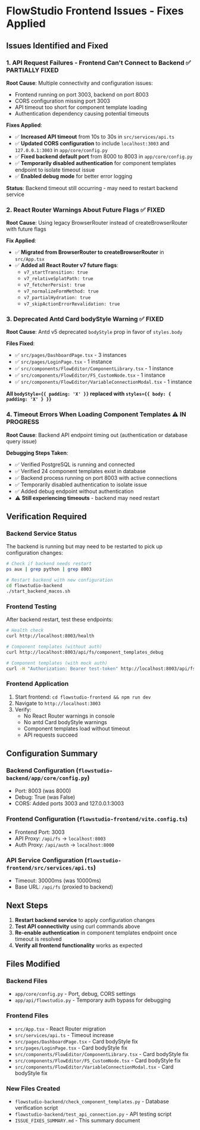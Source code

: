 # FlowStudio Frontend Issues - Fixes Applied

## Issues Identified and Fixed

### 1. API Request Failures - Frontend Can't Connect to Backend ✅ PARTIALLY FIXED

**Root Cause**: Multiple connectivity and configuration issues:
- Frontend running on port 3003, backend on port 8003  
- CORS configuration missing port 3003
- API timeout too short for component template loading
- Authentication dependency causing potential timeouts

**Fixes Applied**:
- ✅ **Increased API timeout** from 10s to 30s in `src/services/api.ts`
- ✅ **Updated CORS configuration** to include `localhost:3003` and `127.0.0.1:3003` in `app/core/config.py`
- ✅ **Fixed backend default port** from 8000 to 8003 in `app/core/config.py`
- ✅ **Temporarily disabled authentication** for component templates endpoint to isolate timeout issue
- ✅ **Enabled debug mode** for better error logging

**Status**: Backend timeout still occurring - may need to restart backend service

### 2. React Router Warnings About Future Flags ✅ FIXED

**Root Cause**: Using legacy BrowserRouter instead of createBrowserRouter with future flags

**Fix Applied**:
- ✅ **Migrated from BrowserRouter to createBrowserRouter** in `src/App.tsx`
- ✅ **Added all React Router v7 future flags**:
  - `v7_startTransition: true`
  - `v7_relativeSplatPath: true`
  - `v7_fetcherPersist: true`
  - `v7_normalizeFormMethod: true`
  - `v7_partialHydration: true`
  - `v7_skipActionErrorRevalidation: true`

### 3. Deprecated Antd Card bodyStyle Warning ✅ FIXED

**Root Cause**: Antd v5 deprecated `bodyStyle` prop in favor of `styles.body`

**Files Fixed**:
- ✅ `src/pages/DashboardPage.tsx` - 3 instances
- ✅ `src/pages/LoginPage.tsx` - 1 instance  
- ✅ `src/components/FlowEditor/ComponentLibrary.tsx` - 1 instance
- ✅ `src/components/FlowEditor/FS_CustomNode.tsx` - 1 instance
- ✅ `src/components/FlowEditor/VariableConnectionModal.tsx` - 1 instance

**All `bodyStyle={{ padding: 'X' }}` replaced with `styles={{ body: { padding: 'X' } }}`**

### 4. Timeout Errors When Loading Component Templates ⚠️ IN PROGRESS

**Root Cause**: Backend API endpoint timing out (authentication or database query issue)

**Debugging Steps Taken**:
- ✅ Verified PostgreSQL is running and connected
- ✅ Verified 24 component templates exist in database
- ✅ Backend process running on port 8003 with active connections
- ✅ Temporarily disabled authentication to isolate issue
- ✅ Added debug endpoint without authentication
- ⚠️ **Still experiencing timeouts** - backend may need restart

## Verification Required

### Backend Service Status
The backend is running but may need to be restarted to pick up configuration changes:

```bash
# Check if backend needs restart
ps aux | grep python | grep 8003

# Restart backend with new configuration
cd flowstudio-backend
./start_backend_macos.sh
```

### Frontend Testing
After backend restart, test these endpoints:

```bash
# Health check
curl http://localhost:8003/health

# Component templates (without auth)
curl http://localhost:8003/api/fs/component_templates_debug

# Component templates (with mock auth) 
curl -H "Authorization: Bearer test-token" http://localhost:8003/api/fs/component_templates
```

### Frontend Application
1. Start frontend: `cd flowstudio-frontend && npm run dev`
2. Navigate to `http://localhost:3003`
3. Verify:
   - No React Router warnings in console
   - No antd Card bodyStyle warnings
   - Component templates load without timeout
   - API requests succeed

## Configuration Summary

### Backend Configuration (`flowstudio-backend/app/core/config.py`)
- Port: 8003 (was 8000)
- Debug: True (was False)  
- CORS: Added ports 3003 and 127.0.0.1:3003

### Frontend Configuration (`flowstudio-frontend/vite.config.ts`)
- Frontend Port: 3003
- API Proxy: `/api/fs` → `localhost:8003`
- Auth Proxy: `/api/auth` → `localhost:8000`

### API Service Configuration (`flowstudio-frontend/src/services/api.ts`)
- Timeout: 30000ms (was 10000ms)
- Base URL: `/api/fs` (proxied to backend)

## Next Steps

1. **Restart backend service** to apply configuration changes
2. **Test API connectivity** using curl commands above
3. **Re-enable authentication** in component templates endpoint once timeout is resolved
4. **Verify all frontend functionality** works as expected

## Files Modified

### Backend Files
- `app/core/config.py` - Port, debug, CORS settings
- `app/api/flowstudio.py` - Temporary auth bypass for debugging

### Frontend Files  
- `src/App.tsx` - React Router migration
- `src/services/api.ts` - Timeout increase
- `src/pages/DashboardPage.tsx` - Card bodyStyle fix
- `src/pages/LoginPage.tsx` - Card bodyStyle fix
- `src/components/FlowEditor/ComponentLibrary.tsx` - Card bodyStyle fix
- `src/components/FlowEditor/FS_CustomNode.tsx` - Card bodyStyle fix  
- `src/components/FlowEditor/VariableConnectionModal.tsx` - Card bodyStyle fix

### New Files Created
- `flowstudio-backend/check_component_templates.py` - Database verification script
- `flowstudio-backend/test_api_connection.py` - API testing script
- `ISSUE_FIXES_SUMMARY.md` - This summary document